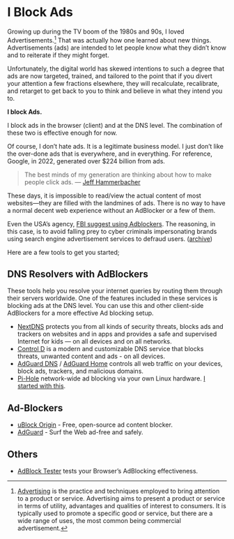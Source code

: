 # I Block Ads

Growing up during the TV boom of the 1980s and 90s, I loved Advertisements.[^Advertising] That was actually how one learned about new things. Advertisements (ads) are intended to let people know what they didn’t know and to reiterate if they might forget.

Unfortunately, the digital world has skewed intentions to such a degree that ads are now targeted, trained, and tailored to the point that if you divert your attention a few fractions elsewhere, they will recalculate, recalibrate, and retarget to get back to you to think and believe in what they intend you to.

**I block Ads.**

I block ads in the browser (client) and at the DNS level. The combination of these two is effective enough for now.

Of course, I don’t hate ads. It is a legitimate business model. I just don’t like the over-done ads that is everywhere, and in everything. For reference, Google, in 2022, generated over $224 billion from ads.

> The best minds of my generation are thinking about how to make people click ads. — [Jeff Hammerbacher](https://en.wikipedia.org/wiki/Jeff_Hammerbacher)

These days, it is impossible to read/view the actual content of most websites—they are filled with the landmines of ads. There is no way to have a normal decent web experience without an AdBlocker or a few of them.

Even the USA’s agency, [FBI suggest using Adblockers](https://www.ic3.gov/Media/Y2022/PSA221221). The reasoning, in this case, is to avoid falling prey to cyber criminals impersonating brands using search engine advertisement services to defraud users. ([archive](https://archive.is/3Mioj))

Here are a few tools to get you started;

## DNS Resolvers with AdBlockers

These tools help you resolve your internet queries by routing them through their servers worldwide. One of the features included in these services is blocking ads at the DNS level. You can use this and other client-side AdBlockers for a more effective Ad blocking setup.

- [NextDNS](https://nextdns.io) protects you from all kinds of security threats, blocks ads and trackers on websites and in apps and provides a safe and supervised Internet for kids — on all devices and on all networks.
- [Control D](https://controld.com) is a modern and customizable DNS service that blocks threats, unwanted content and ads - on all devices.
- [AdGuard DNS](https://adguard-dns.io/) / [AdGuard Home](https://github.com/AdguardTeam/AdGuardHome) controls all web traffic on your devices, block ads, trackers, and malicious domains.
- [Pi-Hole](https://pi-hole.net) network-wide ad blocking via your own Linux hardware. [I started with this](/2019/pi-hole-blocking-ads-at-home/).

## Ad-Blockers

- [uBlock Origin](https://ublockorigin.com) - Free, open-source ad content blocker.
- [AdGuard](https://adguard.com/) - Surf the Web ad-free and safely.

## Others

- [AdBlock Tester](https://adblock-tester.com) tests your Browser’s AdBlocking effectiveness.

[^Advertising]: [Advertising](https://en.wikipedia.org/wiki/Advertising) is the practice and techniques employed to bring attention to a product or service. Advertising aims to present a product or service in terms of utility, advantages and qualities of interest to consumers. It is typically used to promote a specific good or service, but there are a wide range of uses, the most common being commercial advertisement.